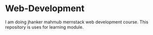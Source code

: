 # Web-Development
I am doing jhanker mahmub mernstack web development course. This repository is uses for learning module.
